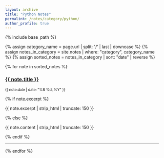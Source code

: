 ```yaml
---
layout: archive
title: "Python Notes"
permalink: /notes/category/python/
author_profile: true
---
```


{% include base_path %}

{% assign category_name = page.url | split: '/' | last | downcase %}
{% assign notes_in_category = site.notes | where: "category", category_name %}
{% assign sorted_notes = notes_in_category | sort: "date" | reverse %}

{% for note in sorted_notes %}
  <div class="archive__item">
    <h3 class="archive__item-title">
      <a href="{{ note.url | relative_url }}">{{ note.title }}</a>
    </h3>
    <p><small>{{ note.date | date: "%B %d, %Y" }}</small></p>
    {% if note.excerpt %}
      <p>{{ note.excerpt | strip_html | truncate: 150 }}</p>
    {% else %}
      <p>{{ note.content | strip_html | truncate: 150 }}</p>
    {% endif %}
  </div>
  <hr />
{% endfor %}
